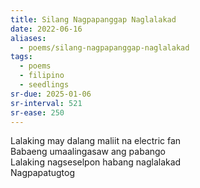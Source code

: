 ```yaml
---
title: Silang Nagpapanggap Naglalakad
date: 2022-06-16
aliases:
  - poems/silang-nagpapanggap-naglalakad
tags:
  - poems
  - filipino
  - seedlings
sr-due: 2025-01-06
sr-interval: 521
sr-ease: 250
---
```

Lalaking may dalang maliit na electric fan  
Babaeng umaalingasaw ang pabango  
Lalaking nagseselpon habang naglalakad  
Nagpapatugtog